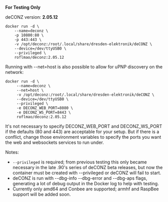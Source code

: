 **For Testing Only**

deCONZ version: **2.05.12**

```
docker run -d \
    --name=deconz \
    -p 10800:80 \
    -p 443:443 \
    -v /opt/deconz:/root/.local/share/dresden-elektronik/deCONZ \
    --device=/dev/ttyUSB0 \
    --privileged \
    roflmao/deconz:2.05.12
```

Running with --net=host is also possible to allow for uPNP discovery on the network:

```
docker run -d \
     --name=deconz \
     --net=host \
     -v /opt/deconz:/root/.local/share/dresden-elektronik/deCONZ \
     --device=/dev/ttyUSB0 \
     --privileged \
     -e DECONZ_WEB_PORT=8080 \
     -e DECONZ_WS_PORT=8443 \
     roflmao/deconz:2.05.12
```

It's not necessary to specify DECONZ_WEB_PORT and DECONZ_WS_PORT if the defaults (80 and 443) are acceptable for your setup. But if there is a conflict, change those environment variables to specify the ports you want the web and websockets services to run under.

Notes: 
- `--privileged` is required; from previous testing this only became necessary in the late .90's series of deCONZ beta releases, but now the container must be created with --privileged or deCONZ will fail to start.
- deCONZ is run with --dbg-info --dbg-error and --dbg-aps flags, generating a lot of debug output in the Docker log to help with testing.
- Currently only amd64 and Conbee are supported; armhf and RaspBee support will be added soon.
